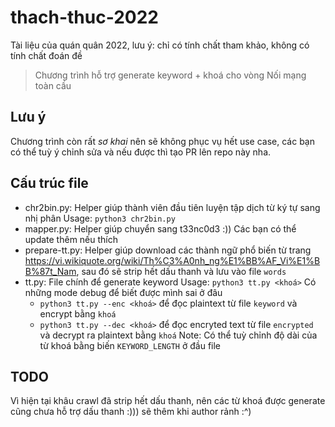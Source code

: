 # thach-thuc-2022
Tài liệu của quán quân 2022, lưu ý: chỉ có tính chất tham khảo, không có tính chất đoán đề

> Chương trình hỗ trợ generate keyword + khoá cho vòng Nối mạng toàn cầu
## Lưu ý
Chương trình còn rất _sơ khai_ nên sẽ không phục vụ hết use case, các bạn có thể tuỳ ý chỉnh sửa và nếu được thì tạo PR lên repo này nha.

## Cấu trúc file
- chr2bin.py: Helper giúp thành viên đầu tiên luyện tập dịch từ ký tự sang nhị phân
Usage: `python3 chr2bin.py`
- mapper.py: Helper giúp chuyển sang t33nc0d3 :)) Các bạn có thể update thêm nếu thích
- prepare-tt.py: Helper giúp download các thành ngữ phổ biến từ trang https://vi.wikiquote.org/wiki/Th%C3%A0nh_ng%E1%BB%AF_Vi%E1%BB%87t_Nam, sau đó sẽ strip hết dấu thanh và lưu vào file `words`
- tt.py: File chính để generate keyword
Usage: `python3 tt.py <khoá>`
Có những mode debug để biết được mình sai ở đâu
  - `python3 tt.py --enc <khoá>` để đọc plaintext từ file `keyword` và encrypt bằng `khoá`
  - `python3 tt.py --dec <khoá>` để đọc encryted text từ file `encrypted` và decrypt ra plaintext bằng `khoá`
Note: Có thể tuỳ chỉnh độ dài của từ khoá bằng biến `KEYWORD_LENGTH` ở đầu file
  
## TODO
Vì hiện tại khâu crawl đã strip hết dấu thanh, nên các từ khoá được generate cũng chưa hỗ trợ dấu thanh :))) sẽ thêm khi author rảnh :^)
